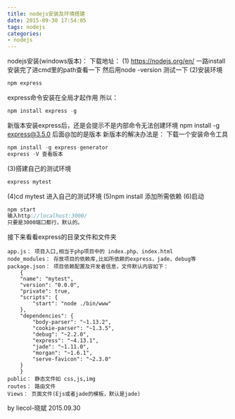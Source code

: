 ```yaml
---
title: nodejs安装及环境搭建
date: 2015-09-30 17:54:05
tags: nodejs
categories:
- nodejs
---
```


nodejs安装(windows版本)：
下载地址：
(1) https://nodejs.org/en/
一路install
安装完了进cmd里的path查看一下
然后用node -version 测试一下
(2)安装环境
```javascript
npm express
```
express命令安装在全局才起作用
所以：
```javascript
npm install express -g
```
<!--more-->
新版本安装express后，还是会提示不是内部命令无法创建环境
npm install -g express@3.5.0 后面@加的是版本
新版本的解决办法是：
下载一个安装命令工具
```javascript
npm install -g express-generator
express -V 查看版本
```
(3)搭建自己的测试环境
```javascript
express mytest
```
(4)cd mytest
进入自己的测试环境
(5)npm install
添加所需依赖
(6)启动
```javascript
npm start
输入http://localhost:3000/
只要是3000端口都行，默认的。
```
接下来看看express的目录文件和文件夹
 
    app.js： 项目入口,相当于php项目中的 index.php、index.html
    node_modules： 存放项目的依赖库,比如所依赖的express，jade，debug等
    package.json： 项目依赖配置及开发者信息，文件默认内容如下：
        {
        "name": "mytest",
        "version": "0.0.0",
        "private": true,
        "scripts": {
            "start": "node ./bin/www"
        },
        "dependencies": {
            "body-parser": "~1.13.2",
            "cookie-parser": "~1.3.5",
            "debug": "~2.2.0",
            "express": "~4.13.1",
            "jade": "~1.11.0",
            "morgan": "~1.6.1",
            "serve-favicon": "~2.3.0"
        }
        }
    public： 静态文件如 css,js,img
    routes： 路由文件
    Views： 页面文件(Ejs或者jade的模板，默认是jade)
by liecol-晓斌
2015.09.30